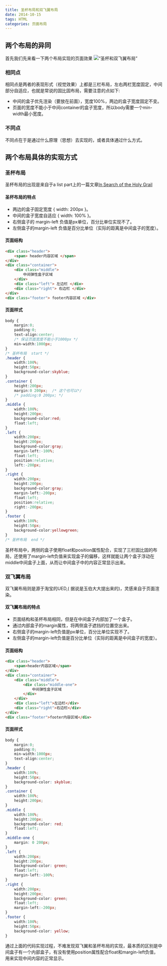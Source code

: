 ```yaml
---
title: 圣杯布局和双飞翼布局
date: 2014-10-15
tags: HTML
categories: 页面布局
---
```


## 两个布局的异同
首先我们先来看一下两个布局实现的页面效果
![“圣杯和双飞翼布局”](/img/圣杯和双飞翼布局.jpg)
### 相同点
相同点是两者的表现形式（视觉效果）上都是三栏布局，左右两栏宽度固定，中间部分自适应，也就是常说的固比固布局，需要注意的点如下:
- 中间的盒子优先渲染（要放在前面），宽度100%，两边的盒子宽度固定不变。
- 页面的宽度不能小于中间container的盒子宽度，所以body需要一个min-width最小宽度。

### 不同点

不同点在于是通过什么原理（思想）去实现的，或者具体通过什么方式。

<!--more-->

## 两个布局具体的实现方式

### 圣杯布局
圣杯布局的出现是来自于a list part上的一篇文章[In Search of the Holy Grail](https://alistapart.com/article/holygrail)

#### 圣杯布局的特点
- 两边的盒子固定宽度 { width: 200px }。
- 中间的盒子宽度自适应 { width: 100% }。
- 右侧盒子的 margin-left 负值是px单位，百分比单位实现不了。
- 左侧盒子的margin-left 负值是百分比单位（实际的距离是中间盒子的宽度）。

#### 页面结构
``` html
<div class="header">
    <span> header内容区域 </span>
</div>
<div class="container">
    <div class="middle">
        中间弹性盒子区域  
    </div>
    <div class="left"> 左边栏 </div>
    <div class="right"> 右边栏 </div>
</div>
<div class="footer"> footer内容区域 </div>
```

#### 页面样式
``` css
body {
    margin:0;
    padding:0;
    text-align:center;
    /* 保证页面宽度不能小于1000px */
    min-width:1000px;
}
/* 圣杯布局  start */
.header {
    width:100%;
    height:50px;
    background-color:skyblue;
}
.container {
    height:200px;
    margin:0 200px;  /* 这个也可以*/
    /* padding:0 200px; */
}
.middle {
    width:100%;
    height:200px;
    background-color:red;
    float:left;
}
.left {
    width:200px;
    height:200px;
    background-color:gray;
    margin-left:-100%;
    float:left;
    position:relative;
    left:-200px;
}
.right {
    width:200px;
    height:200px;
    background-color:gray;
    margin-left:-200px;
    float:left;
    position:relative;
    right:-200px;
}
.footer {
    width:100%;
    height:50px;
    background-color:yellowgreen;
}
/* 圣杯布局  end */
```
圣杯布局中，两侧的盒子使用float和position属性配合，实现了三栏固比固的布局，还使用了margin-left负值来实现盒子的偏移，这样就能让两个盒子浮动在middle中间盒子上面，从而让中间盒子中的内容正常显示出来。

### 双飞翼布局

双飞翼布局则是源于淘宝的UED,( 据说是玉伯大大提出来的)，灵感来自于页面渲染。

#### 双飞翼布局的特点
- 页面结构和圣杯布局相同，但是在中间盒子内部加了一个盒子。
- 通过内部盒子的margin属性，将两侧盒子遮挡的位置空出来。
- 右侧盒子的margin-left负值是px单位，百分比单位实现不了。
- 左侧盒子的margin-left负值是百分比单位（实际的距离是中间盒子的宽度）。

#### 页面结构
``` html
<div class="header">
    <span>header内容区域</span>
</div>
<div class="container">
    <div class="middle">
        <div class="middle-one">
            中间弹性盒子区域   
        </div>
    </div>
    <div class="left">左边栏</div>
    <div class="right">右边栏</div>
</div>
<div class="footer">footer内容区域</div>
```
#### 页面样式 
``` css
body {
    margin:0;
    padding:0;
    min-width:1000px;
    text-align:center;
}
.header {
    width:100%;
    height:50px;
    background-color: skyblue;
}
.container {
    width:100%;
    height:200px;
}
.middle {
    width:100%;
    height:200px;
    background-color: red;
    float:left;
}
.middle-one {
    margin: 0 200px;
}
.left {
    width:200px;
    height:200px;
    background-color: green;
    float:left;
    margin-left:-100%;
}
.right {
    width:200px;
    height:200px;
    background-color: green;
    float:left;
    margin-left:-200px;
}
.footer {
    width:100%;
    height:50px;
    background-color: yellow;
}
```
通过上面的代码实现过程，不难发现双飞翼和圣杯布局的实现，最本质的区别是中间盒子有一个内部盒子，有没有使用position属性配合float和margin-left负值，用来实现中间内容的正常显示。